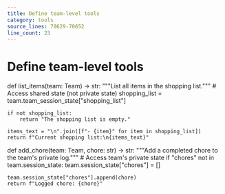 ```yaml
---
title: Define team-level tools
category: tools
source_lines: 70629-70652
line_count: 23
---
```


# Define team-level tools
def list_items(team: Team) -> str:
    """List all items in the shopping list."""
    # Access shared state (not private state)
    shopping_list = team.team_session_state["shopping_list"]
    
    if not shopping_list:
        return "The shopping list is empty."
    
    items_text = "\n".join([f"- {item}" for item in shopping_list])
    return f"Current shopping list:\n{items_text}"


def add_chore(team: Team, chore: str) -> str:
    """Add a completed chore to the team's private log."""
    # Access team's private state
    if "chores" not in team.session_state:
        team.session_state["chores"] = []
    
    team.session_state["chores"].append(chore)
    return f"Logged chore: {chore}"


